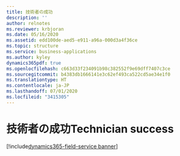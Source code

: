 ```yaml
---
title: 技術者の成功
description: ''
author: relnotes
ms.reviewer: krbjoran
ms.date: 05/16/2020
ms.assetid: edd100de-aed5-e911-a96a-000d3a4f36ce
ms.topic: structure
ms.service: business-applications
ms.author: kyley
dynamics365pdf: true
ms.openlocfilehash: c663d33f234091b98c382552f9e69dff7407c3ce
ms.sourcegitcommit: b4383db1666141e3c62ef493ca522cd5ae34e1f0
ms.translationtype: HT
ms.contentlocale: ja-JP
ms.lasthandoff: 07/01/2020
ms.locfileid: "3415305"
---
```

# <a name="technician-success"></a><span data-ttu-id="5adee-102">技術者の成功</span><span class="sxs-lookup"><span data-stu-id="5adee-102">Technician success</span></span>

[!include[dynamics365-field-service banner](../includes/dynamics365-field-service.md)]

<!--structure start-->

<!--structure end-->



